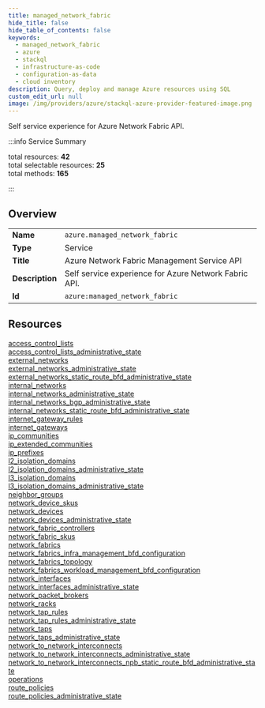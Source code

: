 ```yaml
---
title: managed_network_fabric
hide_title: false
hide_table_of_contents: false
keywords:
  - managed_network_fabric
  - azure
  - stackql
  - infrastructure-as-code
  - configuration-as-data
  - cloud inventory
description: Query, deploy and manage Azure resources using SQL
custom_edit_url: null
image: /img/providers/azure/stackql-azure-provider-featured-image.png
---
```


Self service experience for Azure Network Fabric API.  
    
:::info Service Summary

<div class="row">
<div class="providerDocColumn">
<span>total resources:&nbsp;<b>42</b></span><br />
<span>total selectable resources:&nbsp;<b>25</b></span><br />
<span>total methods:&nbsp;<b>165</b></span><br />
</div>
</div>

:::

## Overview
<table><tbody>
<tr><td><b>Name</b></td><td><code>azure.managed_network_fabric</code></td></tr>
<tr><td><b>Type</b></td><td>Service</td></tr>
<tr><td><b>Title</b></td><td>Azure Network Fabric Management Service API</td></tr>
<tr><td><b>Description</b></td><td>Self service experience for Azure Network Fabric API.</td></tr>
<tr><td><b>Id</b></td><td><code>azure:managed_network_fabric</code></td></tr>
</tbody></table>

## Resources
<div class="row">
<div class="providerDocColumn">
<a href="/providers/azure/managed_network_fabric/access_control_lists/">access_control_lists</a><br />
<a href="/providers/azure/managed_network_fabric/access_control_lists_administrative_state/">access_control_lists_administrative_state</a><br />
<a href="/providers/azure/managed_network_fabric/external_networks/">external_networks</a><br />
<a href="/providers/azure/managed_network_fabric/external_networks_administrative_state/">external_networks_administrative_state</a><br />
<a href="/providers/azure/managed_network_fabric/external_networks_static_route_bfd_administrative_state/">external_networks_static_route_bfd_administrative_state</a><br />
<a href="/providers/azure/managed_network_fabric/internal_networks/">internal_networks</a><br />
<a href="/providers/azure/managed_network_fabric/internal_networks_administrative_state/">internal_networks_administrative_state</a><br />
<a href="/providers/azure/managed_network_fabric/internal_networks_bgp_administrative_state/">internal_networks_bgp_administrative_state</a><br />
<a href="/providers/azure/managed_network_fabric/internal_networks_static_route_bfd_administrative_state/">internal_networks_static_route_bfd_administrative_state</a><br />
<a href="/providers/azure/managed_network_fabric/internet_gateway_rules/">internet_gateway_rules</a><br />
<a href="/providers/azure/managed_network_fabric/internet_gateways/">internet_gateways</a><br />
<a href="/providers/azure/managed_network_fabric/ip_communities/">ip_communities</a><br />
<a href="/providers/azure/managed_network_fabric/ip_extended_communities/">ip_extended_communities</a><br />
<a href="/providers/azure/managed_network_fabric/ip_prefixes/">ip_prefixes</a><br />
<a href="/providers/azure/managed_network_fabric/l2_isolation_domains/">l2_isolation_domains</a><br />
<a href="/providers/azure/managed_network_fabric/l2_isolation_domains_administrative_state/">l2_isolation_domains_administrative_state</a><br />
<a href="/providers/azure/managed_network_fabric/l3_isolation_domains/">l3_isolation_domains</a><br />
<a href="/providers/azure/managed_network_fabric/l3_isolation_domains_administrative_state/">l3_isolation_domains_administrative_state</a><br />
<a href="/providers/azure/managed_network_fabric/neighbor_groups/">neighbor_groups</a><br />
<a href="/providers/azure/managed_network_fabric/network_device_skus/">network_device_skus</a><br />
<a href="/providers/azure/managed_network_fabric/network_devices/">network_devices</a><br />
</div>
<div class="providerDocColumn">
<a href="/providers/azure/managed_network_fabric/network_devices_administrative_state/">network_devices_administrative_state</a><br />
<a href="/providers/azure/managed_network_fabric/network_fabric_controllers/">network_fabric_controllers</a><br />
<a href="/providers/azure/managed_network_fabric/network_fabric_skus/">network_fabric_skus</a><br />
<a href="/providers/azure/managed_network_fabric/network_fabrics/">network_fabrics</a><br />
<a href="/providers/azure/managed_network_fabric/network_fabrics_infra_management_bfd_configuration/">network_fabrics_infra_management_bfd_configuration</a><br />
<a href="/providers/azure/managed_network_fabric/network_fabrics_topology/">network_fabrics_topology</a><br />
<a href="/providers/azure/managed_network_fabric/network_fabrics_workload_management_bfd_configuration/">network_fabrics_workload_management_bfd_configuration</a><br />
<a href="/providers/azure/managed_network_fabric/network_interfaces/">network_interfaces</a><br />
<a href="/providers/azure/managed_network_fabric/network_interfaces_administrative_state/">network_interfaces_administrative_state</a><br />
<a href="/providers/azure/managed_network_fabric/network_packet_brokers/">network_packet_brokers</a><br />
<a href="/providers/azure/managed_network_fabric/network_racks/">network_racks</a><br />
<a href="/providers/azure/managed_network_fabric/network_tap_rules/">network_tap_rules</a><br />
<a href="/providers/azure/managed_network_fabric/network_tap_rules_administrative_state/">network_tap_rules_administrative_state</a><br />
<a href="/providers/azure/managed_network_fabric/network_taps/">network_taps</a><br />
<a href="/providers/azure/managed_network_fabric/network_taps_administrative_state/">network_taps_administrative_state</a><br />
<a href="/providers/azure/managed_network_fabric/network_to_network_interconnects/">network_to_network_interconnects</a><br />
<a href="/providers/azure/managed_network_fabric/network_to_network_interconnects_administrative_state/">network_to_network_interconnects_administrative_state</a><br />
<a href="/providers/azure/managed_network_fabric/network_to_network_interconnects_npb_static_route_bfd_administrative_state/">network_to_network_interconnects_npb_static_route_bfd_administrative_state</a><br />
<a href="/providers/azure/managed_network_fabric/operations/">operations</a><br />
<a href="/providers/azure/managed_network_fabric/route_policies/">route_policies</a><br />
<a href="/providers/azure/managed_network_fabric/route_policies_administrative_state/">route_policies_administrative_state</a><br />
</div>
</div>
